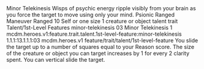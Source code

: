 <ability>
  <name>Minor Telekinesis</name>
  <flavor>Wisps of psychic energy ripple visibly from your brain as you force the target to move using only your mind.</flavor>
  <keywords>
    <keyword>Psionic</keyword>
    <keyword>Ranged</keyword>
  </keywords>
  <type>Maneuver</type>
  <distance>Ranged 10</distance>
  <target>Self or one size 1 creature or object</target>
  <metadata>
    <class>talent</class>
    <feature_type>trait</feature_type>
    <file_dpath>Talent/1st-Level Features</file_dpath>
    <item_id>minor-telekinesis</item_id>
    <item_index>03</item_index>
    <item_name>Minor Telekinesis</item_name>
    <level>1</level>
    <scc>mcdm.heroes.v1:feature.trait.talent.1st-level-feature:minor-telekinesis</scc>
    <scdc>1.1.1:13.1.1.1:03</scdc>
    <source>mcdm.heroes.v1</source>
    <type>feature/trait/talent/1st-level-feature</type>
  </metadata>
  <effects>
    <effect type="mundane">You slide the target up to a number of squares equal to your Reason score.</effect>
    <effect type="mundane" cost="Spend 2+ Clarity">The size of the creature or object you can target increases by 1 for every 2 clarity spent.</effect>
    <effect type="mundane" cost="Spend 3 Clarity">You can vertical slide the target.</effect>
  </effects>
</ability>
